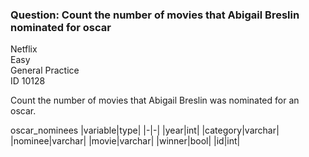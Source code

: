 ### Question: Count the number of movies that Abigail Breslin nominated for oscar

Netflix <br>
Easy <br>
General Practice <br>
ID 10128 <br>


Count the number of movies that Abigail Breslin was nominated for an oscar.

oscar_nominees
|variable|type|
|-|-|
|year|int|
|category|varchar|
|nominee|varchar|
|movie|varchar|
|winner|bool|
|id|int|
